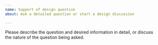 ```yaml
---
name: Support of design question
about: Ask a detailed question or start a design discussion

---
```


Please describe the question and desired information in detail, or discuss the nature of the question being asked.
